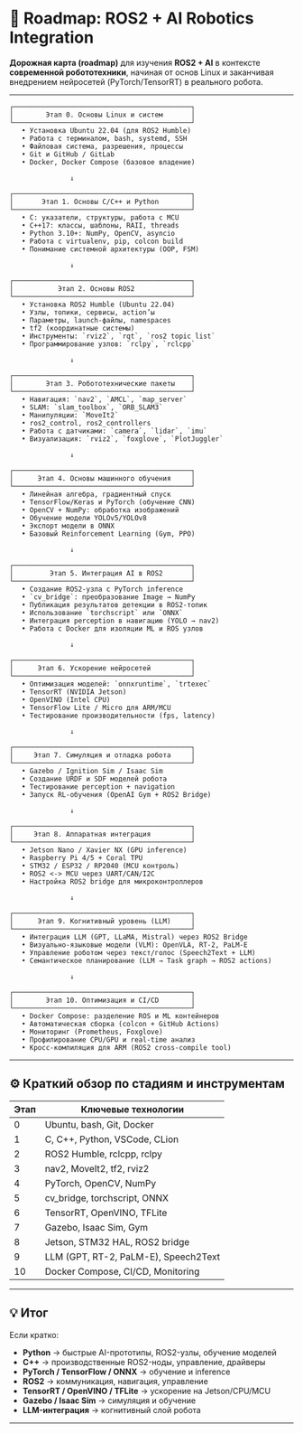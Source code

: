 # 🚀 Roadmap: ROS2 + AI Robotics Integration
**Дорожная карта (roadmap)** для изучения **ROS2 + AI** в контексте **современной робототехники**, начиная от основ Linux и заканчивая внедрением нейросетей (PyTorch/TensorRT) в реального робота.

---

```
┌────────────────────────────────────────────┐
│        Этап 0. Основы Linux и систем       │
└────────────────────────────────────────────┘
   • Установка Ubuntu 22.04 (для ROS2 Humble)
   • Работа с терминалом, bash, systemd, SSH
   • Файловая система, разрешения, процессы
   • Git и GitHub / GitLab
   • Docker, Docker Compose (базовое владение)

               ↓

┌────────────────────────────────────────────┐
│       Этап 1. Основы C/C++ и Python        │
└────────────────────────────────────────────┘
   • C: указатели, структуры, работа с MCU  
   • C++17: классы, шаблоны, RAII, threads  
   • Python 3.10+: NumPy, OpenCV, asyncio
   • Работа с virtualenv, pip, colcon build
   • Понимание системной архитектуры (OOP, FSM)

               ↓

┌────────────────────────────────────────────┐
│           Этап 2. Основы ROS2              │
└────────────────────────────────────────────┘
   • Установка ROS2 Humble (Ubuntu 22.04)
   • Узлы, топики, сервисы, action’ы
   • Параметры, launch-файлы, namespaces
   • tf2 (координатные системы)
   • Инструменты: `rviz2`, `rqt`, `ros2 topic list`
   • Программирование узлов: `rclpy`, `rclcpp`

               ↓

┌────────────────────────────────────────────┐
│        Этап 3. Робототехнические пакеты    │
└────────────────────────────────────────────┘
   • Навигация: `nav2`, `AMCL`, `map_server`
   • SLAM: `slam_toolbox`, `ORB_SLAM3`
   • Манипуляции: `MoveIt2`
   • ros2_control, ros2_controllers
   • Работа с датчиками: `camera`, `lidar`, `imu`
   • Визуализация: `rviz2`, `foxglove`, `PlotJuggler`

               ↓

┌────────────────────────────────────────────┐
│      Этап 4. Основы машинного обучения     │
└────────────────────────────────────────────┘
   • Линейная алгебра, градиентный спуск
   • TensorFlow/Keras и PyTorch (обучение CNN)
   • OpenCV + NumPy: обработка изображений
   • Обучение модели YOLOv5/YOLOv8
   • Экспорт модели в ONNX
   • Базовый Reinforcement Learning (Gym, PPO)

               ↓

┌────────────────────────────────────────────┐
│         Этап 5. Интеграция AI в ROS2       │
└────────────────────────────────────────────┘
   • Создание ROS2-узла с PyTorch inference  
   • `cv_bridge`: преобразование Image → NumPy  
   • Публикация результатов детекции в ROS2-топик  
   • Использование `torchscript` или `ONNX`  
   • Интеграция perception в навигацию (YOLO → nav2)  
   • Работа с Docker для изоляции ML и ROS узлов

               ↓

┌────────────────────────────────────────────┐
│      Этап 6. Ускорение нейросетей          │
└────────────────────────────────────────────┘
   • Оптимизация моделей: `onnxruntime`, `trtexec`
   • TensorRT (NVIDIA Jetson)
   • OpenVINO (Intel CPU)
   • TensorFlow Lite / Micro для ARM/MCU
   • Тестирование производительности (fps, latency)

               ↓

┌────────────────────────────────────────────┐
│     Этап 7. Симуляция и отладка робота     │
└────────────────────────────────────────────┘
   • Gazebo / Ignition Sim / Isaac Sim
   • Создание URDF и SDF моделей робота
   • Тестирование perception + navigation
   • Запуск RL-обучения (OpenAI Gym + ROS2 Bridge)

               ↓

┌────────────────────────────────────────────┐
│     Этап 8. Аппаратная интеграция          │
└────────────────────────────────────────────┘
   • Jetson Nano / Xavier NX (GPU inference)
   • Raspberry Pi 4/5 + Coral TPU
   • STM32 / ESP32 / RP2040 (MCU контроль)
   • ROS2 <-> MCU через UART/CAN/I2C
   • Настройка ROS2 bridge для микроконтроллеров

               ↓

┌────────────────────────────────────────────┐
│      Этап 9. Когнитивный уровень (LLM)     │
└────────────────────────────────────────────┘
   • Интеграция LLM (GPT, LLaMA, Mistral) через ROS2 Bridge  
   • Визуально-языковые модели (VLM): OpenVLA, RT-2, PaLM-E  
   • Управление роботом через текст/голос (Speech2Text + LLM)  
   • Семантическое планирование (LLM → Task graph → ROS2 actions)

               ↓

┌────────────────────────────────────────────┐
│        Этап 10. Оптимизация и CI/CD        │
└────────────────────────────────────────────┘
   • Docker Compose: разделение ROS и ML контейнеров  
   • Автоматическая сборка (colcon + GitHub Actions)  
   • Мониторинг (Prometheus, Foxglove)  
   • Профилирование CPU/GPU и real-time анализ  
   • Кросс-компиляция для ARM (ROS2 cross-compile tool)

```

---

## ⚙️ Краткий обзор по стадиям и инструментам

| Этап | Ключевые технологии                  |
| ---- | ------------------------------------ |
| 0    | Ubuntu, bash, Git, Docker            |
| 1    | C, C++, Python, VSCode, CLion        |
| 2    | ROS2 Humble, rclcpp, rclpy           |
| 3    | nav2, MoveIt2, tf2, rviz2            |
| 4    | PyTorch, OpenCV, NumPy               |
| 5    | cv_bridge, torchscript, ONNX         |
| 6    | TensorRT, OpenVINO, TFLite           |
| 7    | Gazebo, Isaac Sim, Gym               |
| 8    | Jetson, STM32 HAL, ROS2 bridge       |
| 9    | LLM (GPT, RT-2, PaLM-E), Speech2Text |
| 10   | Docker Compose, CI/CD, Monitoring    |

---

## 💡 Итог

Если кратко:

* **Python** → быстрые AI-прототипы, ROS2-узлы, обучение моделей
* **C++** → производственные ROS2-ноды, управление, драйверы
* **PyTorch / TensorFlow / ONNX** → обучение и inference
* **ROS2** → коммуникация, навигация, управление
* **TensorRT / OpenVINO / TFLite** → ускорение на Jetson/CPU/MCU
* **Gazebo / Isaac Sim** → симуляция и обучение
* **LLM-интеграция** → когнитивный слой робота

---
